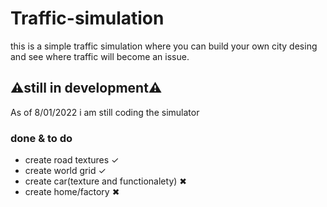 # Traffic-simulation 
this is a simple traffic simulation where you can build your own city desing and see where traffic will become an issue.
## ⚠still in development⚠
As of 8/01/2022 i am still coding the simulator

### done & to do 
- create road textures ✓
- create world grid ✓
- create car(texture and functionalety) ✖
- create home/factory ✖
